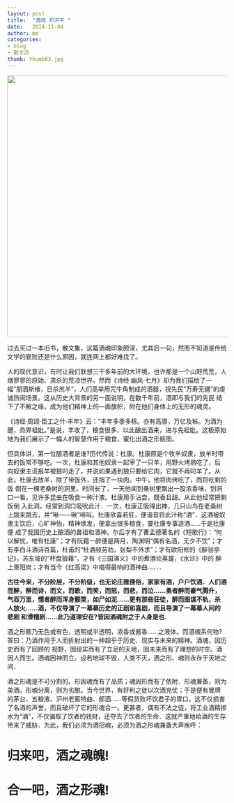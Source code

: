 ```yaml
---
layout: post
title:  "酒魂 邓洪平 "
date:   2014-11-04 
author: me
categories: 
- blog
- 散文流
thumb: thumb03.jpg
---
```



<img src="http://liubai.qiniudn.com/jiu.jpg" style="width:600px;height=200px">

过去买过一本旧书，散文集，这篇酒魂印象颇深，尤其后一句，然而不知道是传统文学的衰败还是什么原因，就连网上都好难找了。

<!--more-->

人的现代意识，有时让我们联想三干多年前的大环境，也许那是一个山野荒荒，人烟寥寥的原始、肃杀的荒凉世界。然而《诗经·幽风·七月》却为我们描绘了一 幅“朋酒斯飨，日杀羔羊”，人们高举用咒牛角制成的酒器，祝先民“万寿无疆”的虔诚热闹场景。这从历史大背景的另一面说明，在数千年前，酒即与我们的先民 结下了不解之缘，成为他们精神上的—面旗帜，附在他们身体上的无形的魂灵。

《诗经·周颂·臣工之什·丰年》云：“丰年多黍多稌。亦有高廪，万亿及秭。为酒为醴，烝畀祖妣。”是说，丰收了，粮食很多，以此酿出酒来，进与先祖妣。这极原始地为我们展示了一幅人的智慧作用于粮食，蜜化出酒之形骸图。


但具体讲，第一位酿酒者是谁?历代传说：杜康。杜康原是个牧羊奴隶，放羊时带去的饭常不够吃。一次，杜康和其他奴隶一起宰了一只羊，用野火烤熟吃了，后 向奴隶主谎报羊被狼叼走了，并说如果遇到狼只要给它肉，它就不再叼羊了。从此，杜康去放羊，除了带饭外，还捎了一块肉。中午，他将肉烤吃了，而将吃剩的饭 倒在一棵老桑树的洞里。时间长了，一天他闻到桑树里飘出一股浓香味，到洞口一看，见许多昆虫在吸食一种汁液。杜康用手沾尝，既香且甜。从此他经常把剩饭倒 入此洞，经常到洞口吸吮此汁．一次，杜康正吸得出神，几只山鸟在老桑树上跳来跳去，并“啾——啾”啼叫。杜康欣喜若狂，便谐音将此汁称“酒”．这酒被奴隶主饮后，心旷神怡，精神焕发，便拿出很多粮食，要杜康专事造酒……于是杜康便 成了我国历史上酿酒的鼻祖和酒神。尔后才有了曹孟德著名的《短歌行》：“何以解忧，唯有杜康”；才有阮籍一醉便是两月，陶渊明“偶有名酒，无夕不饮”；才有李白斗酒诗百篇，杜甫的“杜酒频劳劝，张梨不外求”；才有欧阳修的《醉翁亭记》，苏东坡的“杯盘狼藉”，才有《三国演义》中的煮酒论英雄，《水浒》中的 醉上景阳岗；才有当今《红高梁》中唱得最响的酒神曲…．．．

 <b> 古往今来，不分阶层，不分阶级，也无论庄雅俚俗，家家有酒，户户饮酒．人们酒而醉，醉而诗，而文，而歌，而笑，而怒，而悲，而泣……勇者醉而豪气腾升， 气吞万里，懦者醉而浑身颤栗，如尸如泥……更有那些狂徒，醉而图谋不轨，杀人放火……酒，不仅导演了一幕幕历史的正剧和喜剧，而且导演了一幕幕人间的悲剧 和滑稽剧……此乃道理安在?皆因酒魂附之于人身是也. </b> 

酒之形骸乃无色或有色，透明或半透明，浓香或酱香……之液体。而酒魂系何物?答曰：乃酒作用于人而折射出的一种超乎于历史、现实与未来的精神。酒魂，因历 史而有了回顾的 视野，固现实而有了立足的天地，固未来而有了理想的时空。酒因人而生。酒魂因神而立。设若地球不毁，人类不灭，酒之形、魂则永存于天地之间．

酒之形魂是不可分割的。形因魂而有了品质；魂因形而有了依附．形魂兼备，则为美酒。形魂分离，则为劣酿。当今世界，有好利之徒以次酒充优；于是便有冒牌 的茅台、五粮液、沪州老窖特曲、郎酒……等假货败坏饮君子的胃口，这不仅损害了名酒的声誉，而且破坏了它的形魂合一。更甚者，偶有不法之徒，将工业酒精掺 水为“酒”，不仅骗取了饮者的钱财，还夺去了饮者的生命．这就严重地给酒的生存带来了威胁．为此，我们必须为酒招魂，必须为酒之形魂兼备大声疾呼：
# 归来吧，酒之魂魄!
# 合一吧，酒之形魂!

